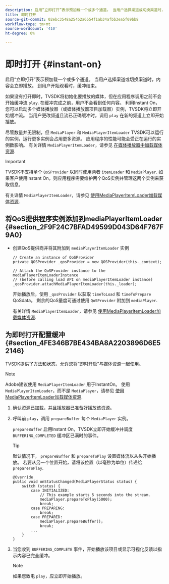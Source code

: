 ```yaml
---
description: 启用“立即打开”表示预加载一个或多个通道。 当用户选择渠道或切换渠道时，内容会立即播放。 到用户开始观看时，缓冲结束。
title: 即时打开
source-git-commit: 02ebc3548a254b2a6554f1ab34afbb3ea5f09bb8
workflow-type: tm+mt
source-wordcount: '410'
ht-degree: 0%

---
```


# 即时打开 {#instant-on}

启用“立即打开”表示预加载一个或多个通道。 当用户选择渠道或切换渠道时，内容会立即播放。 到用户开始观看时，缓冲结束。

如果没有打开即时，TVSDK将初始化要播放的媒体，但在应用程序调用之前不会开始缓冲流 `play`. 在缓冲完成之前，用户不会看到任何内容。 利用Instant On，您可以启动多个媒体播放器（或媒体播放器项目加载器）实例，TVSDK将立即开始缓冲流。 当用户更改频道且流已正确缓冲时，调用 `play` 在新的频道上立即开始播放。

尽管数量并无限制，但 `MediaPlayer` 和 `MediaPlayerItemLoader` TVSDK可以运行的实例，运行更多实例会占用更多资源。 应用程序的性能可能会受正在运行的实例数影响。 有关详情 `MediaPlayerItemLoader`，请参见 [在媒体播放器中加载媒体资源](../../../tvsdk-3x-android-prog/android-3x-content-playback-options-android2/mediaplayer-initialize-for-video/android-3x-media-resource-load.md).

>[!IMPORTANT]
>
>TVSDK不支持单个 `QoSProvider` 以同时使用两者 `itemLoader` 和 `MediaPlayer`. 如果客户使用Instant On，则应用程序需要维护两个QoS实例并管理这两个实例来获取信息。

有关详情 `MediaPlayerItemLoader`，请参见 [使用MediaPlayerItemLoader加载媒体资源](../../../tvsdk-3x-android-prog/android-3x-content-playback-options-android2/mediaplayer-initialize-for-video/android-3x-media-resource-mediaplayeritemloader.md).

## 将QoS提供程序实例添加到mediaPlayerItemLoader {#section_2F9F24C7BFAD49599D043D64F767F9A0}

* 创建QoS提供商并将其附加到 `mediaPlayerItemLoader` 实例

  ```
  // Create an instance of QoSProvider  
  private QOSProvider _qosProvider = new QOSProvider(this._context);  
  
  // Attach the QoSProvider instance to the mediaPlayerItemLoaderInstance  
  // (before calling load API on mediaPlayerItemLoader instance)  
  _qosProvider.attachMediaPlayerItemLoader(this._loader); 
  ```

  开始播放后，使用 `_qosProvider` 以获取 `timeToLoad` 和 `timeToPrepare` QoSdata。 剩余的QoS量度可通过使用 `QoSProvider` 附加到 `mediaPlayer`.

  有关详情 `MediaPlayerItemLoader`，请参见 [使用MediaPlayerItemLoader加载媒体资源](../../../tvsdk-3x-android-prog/android-3x-content-playback-options-android2/mediaplayer-initialize-for-video/android-3x-media-resource-mediaplayeritemloader.md).

## 为即时打开配置缓冲 {#section_4FE346B7BE434BA8A2203896D6E52146}

TVSDK提供了方法和状态，允许您将“即时开启”与媒体资源一起使用。

>[!NOTE]
>
>Adobe建议使用 `MediaPlayerItemLoader` 用于InstantOn。 使用 `MediaPlayerItemLoader`，而不是 `MediaPlayer`，请参见 [使用MediaPlayerItemLoader加载媒体资源](../../../tvsdk-3x-android-prog/android-3x-content-playback-options-android2/mediaplayer-initialize-for-video/android-3x-media-resource-mediaplayeritemloader.md).

1. 确认资源已加载，并且播放器已准备好播放该资源。
1. 呼叫前 `play`，调用 `prepareBuffer` 每个 `MediaPlayer` 实例。

   `prepareBuffer` 启用Instant On，TVSDK立即开始缓冲并调度 `BUFFERING_COMPLETED` 缓冲区已满时的事件。

   >[!TIP]
   >
   >默认情况下， `prepareBuffer` 和 `prepareToPlay` 设置媒体流以从头开始播放。 若要从另一个位置开始，请将该位置（以毫秒为单位）传递给 `prepareToPlay`.

   ```
   @Override 
   public void onStatusChanged(MediaPlayerStatus status) { 
       switch (status) { 
           case INITIALIZED: 
               // This example starts 5 seconds into the stream. 
               mediaPlayer.prepareToPlay(5000); 
               break; 
           case PREPARING: 
               break; 
           case PREPARED: 
               mediaPlayer.prepareBuffer(); 
               break; 
           ... 
       } 
   }
   ```

1. 当您收到 `BUFFERING_COMPLETE` 事件，开始播放该项目或显示可视化反馈以指示内容已完全缓冲。

   >[!NOTE]
   >
   >如果您致电 `play`，应立即开始播放。
